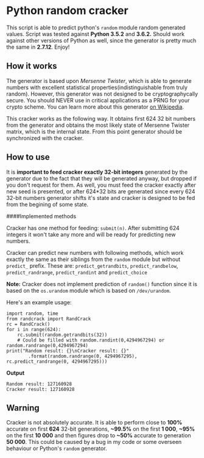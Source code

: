 # Python random cracker

This script is able to predict python's `random` module random generated values. Script was tested against **Python 3.5.2** and **3.6.2.** Should work against other versions of Python as well, since the generator is pretty much the same in **2.7.12**. Enjoy!

## How it works
The generator is based upon *Mersenne Twister*, which is able to generate numbers with excellent statistical properties(indistinguishable from truly random). However, this generator was not designed to be cryptographycally secure. You should NEVER use in critical applications as a PRNG for your crypto scheme.
You can learn more about this generator [on Wikipedia](https://en.wikipedia.org/wiki/Mersenne_Twister).

This cracker works as the following way. It obtains first 624 32 bit numbers from the generator and obtains the most likely state of Mersenne Twister matrix, which is the internal state. From this point generator should be synchronized with the cracker.

## How to use
It is **important to feed cracker exactly 32-bit integers** generated by the generator due to the fact that they will be generated anyway, but dropped if you don't request for them.
As well, you must feed the cracker exactly after new seed is presented, or after 624*32 bits are generated since every 624 32-bit numbers generator shifts it's state and cracker is designed to be fed from the begining of some state.

####Implemented methods

Cracker has one method for feeding: `submit(n)`. After submitting 624 integers it won't take any more and will be ready for predicting new numbers.

Cracker can predict new numbers with following methods, which work exactly the same as their siblings from the `random` module but without `predict_` prefix. These are: `predict_getrandbits`, `predict_randbelow`, `predict_randrange`,  `predict_randint` and `predict_choice`

**Note:** Cracker does not implement prediction of `random()` function since it is based on the `os.urandom` module which is based on `/dev/urandom`.

Here's an example usage:

	import random, time
	from randcrack import RandCrack
	rc = RandCrack()
	for i in range(624):
	    rc.submit(random.getrandbits(32))
	    # Could be filled with random.randint(0,4294967294) or random.randrange(0,4294967294)
	print("Random result: {}\nCracker result: {}"
			.format(random.randrange(0, 4294967295), rc.predict_randrange(0, 4294967295)))
**Output**
	
	Random result: 127160928
	Cracker result: 127160928


## Warning

Cracker is not absolutely accurate. It is able to perform close to **100%** accurate on first **624** 32-bit generations, **~99.5%** on the first **1 000**, **~95%** on the first **10 000** and then figures drop to **~50%** accurate to generation **50 000**. This could be caused by a bug in my code or some overseen behaviour or Python's `random` generator. 